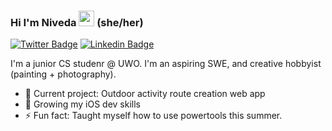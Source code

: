 ### Hi I'm Niveda <img src="https://media.giphy.com/media/hvRJCLFzcasrR4ia7z/giphy.gif" width="25px"> (she/her)

[![Twitter Badge](https://img.shields.io/badge/-@NivedaBala-1ca0f1?style=flat-square&labelColor=1ca0f1&logo=twitter&logoColor=white&link=https://twitter.com/jonathangin52)](https://twitter.com/nivedabala) [![Linkedin Badge](https://img.shields.io/badge/-nivedab-blue?style=flat-square&logo=Linkedin&logoColor=white&link=https://www.linkedin.com/in/nivedab/)](https://www.linkedin.com/in/nivedab/)

I'm a junior CS studenr @ UWO. I'm an aspiring SWE, and creative hobbyist (painting + photography). 

- 🔭 Current project: Outdoor activity route creation web app
- 🌱 Growing my iOS dev skills
- ⚡ Fun fact: Taught myself how to use powertools this summer. 

